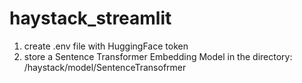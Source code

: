 # haystack_streamlit

1. create .env file with HuggingFace token
2. store a Sentence Transformer Embedding Model in the directory: /haystack/model/SentenceTransofrmer
